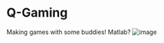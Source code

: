 # Q-Gaming
Making games with some buddies! Matlab? 
![image](https://user-images.githubusercontent.com/93338081/198684472-2944b542-52c7-4dc8-81ff-699e2c32b351.png)
